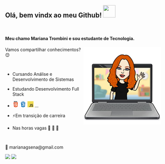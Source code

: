 ## Olá, bem vindx ao meu Github! <img src="https://raw.githubusercontent.com/kaueMarques/kaueMarques/master/hi.gif" width="40" height="40" />
<br>

#### Meu chamo Mariana Trombini e sou estudante de Tecnologia. 
<img src="bitdev.jpeg" min-width="10px" max-width="10px" width="250px" align="right" alt="Avatar Mariana">
<p> Vamos compartilhar conhecimentos? 😊 </p>

<br>
<ul>
<li>
<p>Cursando Análise e Desenvolvimento de Sistemas</p>
</li>
<li>
<p>Estudando Desenvolvimento Full Stack</p>
</li>
  <li>
<p><a target="_blank" rel="noopener noreferrer" href="https://raw.githubusercontent.com/devicons/devicon/master/icons/html5/html5-original-wordmark.svg"><img src="https://raw.githubusercontent.com/devicons/devicon/master/icons/html5/html5-original-wordmark.svg" alt="html5" width="20" height="20" style="max-width:100%;"></a>
<a target="_blank" rel="noopener noreferrer" href="https://raw.githubusercontent.com/devicons/devicon/master/icons/css3/css3-plain-wordmark.svg"><img src="https://raw.githubusercontent.com/devicons/devicon/master/icons/css3/css3-plain-wordmark.svg" alt="css3" width="20" height="20" style="max-width:100%;"></a>
<a target="_blank" rel="noopener noreferrer" href="https://raw.githubusercontent.com/devicons/devicon/master/icons/javascript/javascript-original.svg"><img src="https://raw.githubusercontent.com/devicons/devicon/master/icons/javascript/javascript-original.svg" alt="javascript" width="20" height="20" style="max-width:100%;"></a>
  ...</p>
</li>
  <li>
    <g-emoji class="g-emoji" alias="zap" fallback-src="https://github.githubassets.com/images/icons/emoji/unicode/26a1.png">⚡Em transição de carreira</g-emoji>
  </li><br>
   <li>
    Nas horas vagas  🎻 🎹 📖
  </li>
</ul>
<br>

<p align="left">
  💌 marianagsena@gmail.com 
</p>

<p align="left">
  <a href="https://accounts.google.com/" alt="Gmail">
  <img src="https://img.shields.io/badge/-Gmail-FF0000?style=flat-square&labelColor=FF0000&logo=gmail&logoColor=white&link=mail.google.com" /></a>

  <a href="https://www.linkedin.com/in/mariana--trombini/" alt="Linkedin">
  <img src="https://img.shields.io/badge/-Linkedin-0e76a8?style=flat-square&logo=Linkedin&logoColor=white&link=https://www.linkedin.com/in/mariana--trombini/" /></a>

<!--
**maritrombini/maritrombini** is a ✨ _special_ ✨ repository because its `README.md` (this file) appears on your GitHub profile.

Here are some ideas to get you started:

- 🔭 I’m currently working on ...
- 🌱 I’m currently learning ...
- 👯 I’m looking to collaborate on ...
- 🤔 I’m looking for help with ...
- 💬 Ask me about ...
- 📫 How to reach me: ...
- 😄 Pronouns: ...
- ⚡ Fun fact: ...
-->
